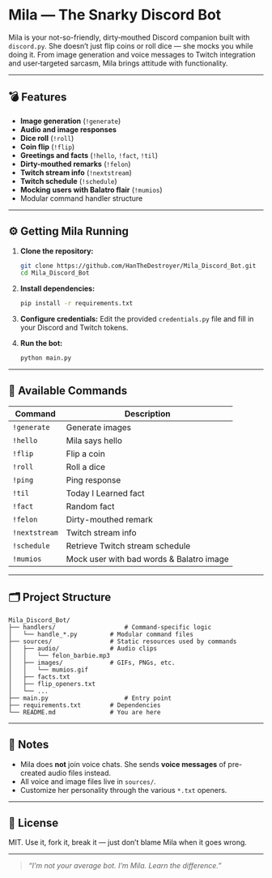 # Mila — The Snarky Discord Bot

Mila is your not-so-friendly, dirty‑mouthed Discord companion built with `discord.py`. She doesn’t just flip coins or roll dice — she mocks you while doing it. From image generation and voice messages to Twitch integration and user‑targeted sarcasm, Mila brings attitude with functionality.

---

## 💣 Features

- **Image generation** (`!generate`)
- **Audio and image responses**
- **Dice roll** (`!roll`)
- **Coin flip** (`!flip`)
- **Greetings and facts** (`!hello`, `!fact`, `!til`)
- **Dirty-mouthed remarks** (`!felon`)
- **Twitch stream info** (`!nextstream`)
- **Twitch schedule** (`!schedule`)
- **Mocking users with Balatro flair** (`!mumios`)
- Modular command handler structure

---

## ⚙️ Getting Mila Running

1. **Clone the repository:**
   ```sh
   git clone https://github.com/HanTheDestroyer/Mila_Discord_Bot.git
   cd Mila_Discord_Bot
   ```

2. **Install dependencies:**
   ```sh
   pip install -r requirements.txt
   ```

3. **Configure credentials:**
   Edit the provided `credentials.py` file and fill in your Discord and Twitch tokens.

4. **Run the bot:**
   ```sh
   python main.py
   ```

---

## 🧾 Available Commands

| Command        | Description                                   |
|----------------|-----------------------------------------------|
| `!generate`    | Generate images                               |
| `!hello`       | Mila says hello                               |
| `!flip`        | Flip a coin                                   |
| `!roll`        | Roll a dice                                   |
| `!ping`        | Ping response                                 |
| `!til`         | Today I Learned fact                          |
| `!fact`        | Random fact                                   |
| `!felon`       | Dirty-mouthed remark                          |
| `!nextstream`  | Twitch stream info                            |
| `!schedule`    | Retrieve Twitch stream schedule               |
| `!mumios`      | Mock user with bad words & Balatro image      |

---

## 🗂️ Project Structure

	Mila_Discord_Bot/
	├── handlers/                   # Command-specific logic
	│   └── handle_*.py        	# Modular command files
	├── sources/               	# Static resources used by commands
	│   ├── audio/             	# Audio clips
	│   │   └── felon_barbie.mp3
	│   ├── images/            	# GIFs, PNGs, etc.
	│   │   └── mumios.gif
	│   ├── facts.txt
	│   ├── flip_openers.txt
	│   └── ...
	├── main.py           	        # Entry point
	├── requirements.txt       	# Dependencies
	└── README.md              	# You are here

---

## 🧨 Notes

- Mila does **not** join voice chats. She sends **voice messages** of pre-created audio files instead.
- All voice and image files live in `sources/`.
- Customize her personality through the various `*.txt` openers.

---

## 📜 License

MIT. Use it, fork it, break it — just don’t blame Mila when it goes wrong.

---

> _“I’m not your average bot. I’m Mila. Learn the difference.”_
